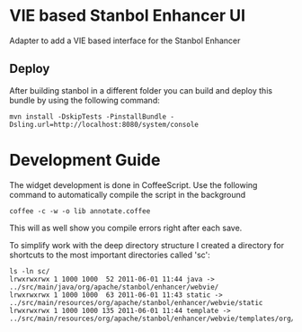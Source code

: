 VIE based Stanbol Enhancer UI
=============================

Adapter to add a VIE based interface for the Stanbol Enhancer

Deploy
------

After building stanbol in a different folder you can build and deploy this bundle by using the following command:

    mvn install -DskipTests -PinstallBundle -Dsling.url=http://localhost:8080/system/console

Development Guide
=================

The widget development is done in CoffeeScript. Use the following command to 
automatically compile the script in the background
    
    coffee -c -w -o lib annotate.coffee
    
This will as well show you compile errors right after each save.

To simplify work with the deep directory structure I created a directory for
shortcuts to the most important directories called 'sc':

    ls -ln sc/
    lrwxrwxrwx 1 1000 1000  52 2011-06-01 11:44 java -> ../src/main/java/org/apache/stanbol/enhancer/webvie/
    lrwxrwxrwx 1 1000 1000  63 2011-06-01 11:43 static -> ../src/main/resources/org/apache/stanbol/enhancer/webvie/static
    lrwxrwxrwx 1 1000 1000 135 2011-06-01 11:44 template -> ../src/main/resources/org/apache/stanbol/enhancer/webvie/templates/org/apache/stanbol/enhancer/webvie/resource/EnhancerVieRootResource/

